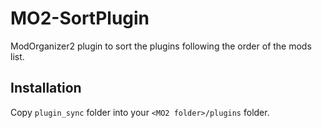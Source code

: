 # MO2-SortPlugin

ModOrganizer2 plugin to sort the plugins following the order of the mods list.

## Installation

Copy `plugin_sync` folder into your `<MO2 folder>/plugins` folder.
